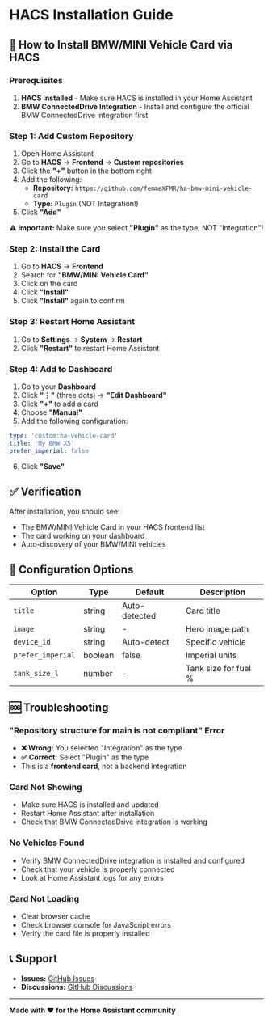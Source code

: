# HACS Installation Guide

## 🚀 How to Install BMW/MINI Vehicle Card via HACS

### Prerequisites

1. **HACS Installed** - Make sure HACS is installed in your Home Assistant
2. **BMW ConnectedDrive Integration** - Install and configure the official BMW ConnectedDrive integration first

### Step 1: Add Custom Repository

1. Open Home Assistant
2. Go to **HACS** → **Frontend** → **Custom repositories**
3. Click the **"+"** button in the bottom right
4. Add the following:
   - **Repository:** `https://github.com/femmeXFMR/ha-bmw-mini-vehicle-card`
   - **Type:** `Plugin` (NOT Integration!)
5. Click **"Add"**

**⚠️ Important:** Make sure you select **"Plugin"** as the type, NOT "Integration"!

### Step 2: Install the Card

1. Go to **HACS** → **Frontend**
2. Search for **"BMW/MINI Vehicle Card"**
3. Click on the card
4. Click **"Install"**
5. Click **"Install"** again to confirm

### Step 3: Restart Home Assistant

1. Go to **Settings** → **System** → **Restart**
2. Click **"Restart"** to restart Home Assistant

### Step 4: Add to Dashboard

1. Go to your **Dashboard**
2. Click **"⋮"** (three dots) → **"Edit Dashboard"**
3. Click **"+"** to add a card
4. Choose **"Manual"**
5. Add the following configuration:

```yaml
type: 'custom:ha-vehicle-card'
title: 'My BMW X5'
prefer_imperial: false
```

6. Click **"Save"**

## ✅ Verification

After installation, you should see:
- The BMW/MINI Vehicle Card in your HACS frontend list
- The card working on your dashboard
- Auto-discovery of your BMW/MINI vehicles

## 🔧 Configuration Options

| Option | Type | Default | Description |
|--------|------|---------|-------------|
| `title` | string | Auto-detected | Card title |
| `image` | string | - | Hero image path |
| `device_id` | string | Auto-detect | Specific vehicle |
| `prefer_imperial` | boolean | false | Imperial units |
| `tank_size_l` | number | - | Tank size for fuel % |

## 🆘 Troubleshooting

### "Repository structure for main is not compliant" Error
- **❌ Wrong:** You selected "Integration" as the type
- **✅ Correct:** Select "Plugin" as the type
- This is a **frontend card**, not a backend integration

### Card Not Showing
- Make sure HACS is installed and updated
- Restart Home Assistant after installation
- Check that BMW ConnectedDrive integration is working

### No Vehicles Found
- Verify BMW ConnectedDrive integration is installed and configured
- Check that your vehicle is properly connected
- Look at Home Assistant logs for any errors

### Card Not Loading
- Clear browser cache
- Check browser console for JavaScript errors
- Verify the card file is properly installed

## 📞 Support

- **Issues:** [GitHub Issues](https://github.com/femmeXFMR/ha-bmw-mini-vehicle-card/issues)
- **Discussions:** [GitHub Discussions](https://github.com/femmeXFMR/ha-bmw-mini-vehicle-card/discussions)

---

**Made with ❤️ for the Home Assistant community**
